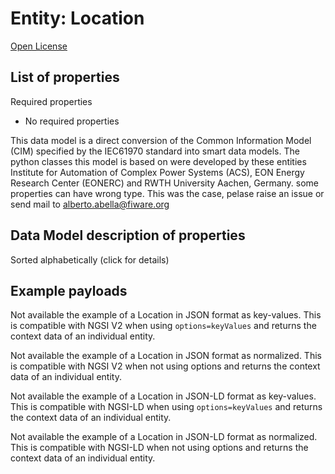 Entity: Location  
================  
[Open License](https://github.com/smart-data-models//dataModel.EnergyCIM/blob/master/Location/LICENSE.md)  

## List of properties  

Required properties  
- No required properties    
This data model is a direct conversion of the Common Information Model (CIM) specified by the IEC61970 standard into smart data models. The python classes this model is based on were developed by these entities Institute for Automation of Complex Power Systems (ACS), EON Energy Research Center (EONERC) and RWTH University Aachen, Germany. some properties can have wrong type. This was the case, pelase raise an issue or send mail to alberto.abella@fiware.org  
## Data Model description of properties  
Sorted alphabetically (click for details)  
## Example payloads    
Not available the example of a Location in JSON format as key-values. This is compatible with NGSI V2 when  using `options=keyValues` and returns the context data of an individual entity.  
Not available the example of a Location in JSON format as normalized. This is compatible with NGSI V2 when not using options and returns the context data of an individual entity.  
Not available the example of a Location in JSON-LD format as key-values. This is compatible with NGSI-LD when  using `options=keyValues` and returns the context data of an individual entity.  
Not available the example of a Location in JSON-LD format as normalized. This is compatible with NGSI-LD when not using options and returns the context data of an individual entity.  
